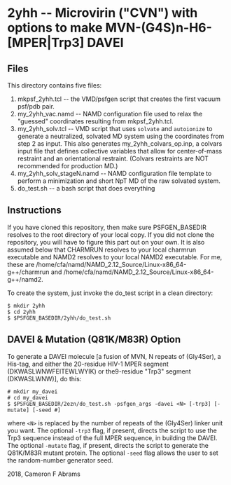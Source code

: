 # 2yhh -- Microvirin ("CVN") with options to make MVN-(G4S)n-H6-[MPER|Trp3] DAVEI

## Files

This directory contains five files:
1. mkpsf_2yhh.tcl -- the VMD/psfgen script that creates the first vacuum psf/pdb pair.  
2. my_2yhh_vac.namd -- NAMD configuration file used to relax the "guessed" coordinates resulting from mkpsf_2yhh.tcl.
3. my_2yhh_solv.tcl -- VMD script that uses `solvate` and `autoionize` to generate a neutralized, solvated MD system using the coordinates from step 2 as input.  This also generates my_2yhh_colvars_op.inp, a colvars input file that defines collective variables that allow for center-of-mass restraint and an orientational restraint.  (Colvars restraints are NOT recommended for production MD.)
4. my_2yhh_solv_stageN.namd -- NAMD configuration file template to perform a minimization and short NpT MD of the raw solvated system.
5. do_test.sh -- a bash script that does everything

## Instructions

If you have cloned this repository, then make sure PSFGEN_BASEDIR resolves to the root directory of your local copy.  If you did not
clone the repository, you will have to figure this part out on your own.  It is also assumed below that CHARMRUN resolves to your local charmrun executable and NAMD2 resolves to your local NAMD2 executable.  For me, these are /home/cfa/namd/NAMD_2.12_Source/Linux-x86_64-g++/charmrun and /home/cfa/namd/NAMD_2.12_Source/Linux-x86_64-g++/namd2.

To create the system, just invoke the do_test script in a clean directory:

```
$ mkdir 2yhh
$ cd 2yhh
$ $PSFGEN_BASEDIR/2yhh/do_test.sh
```

## DAVEI & Mutation (Q81K/M83R) Option

To generate a DAVEI molecule [a fusion of MVN, N repeats of (Gly4Ser), a His-tag, and either the 20-residue HIV-1 MPER segment (DKWASLWNWFEITEWLWYIK) or the9-residue "Trp3" segment (DKWASLWNW)], do this:

```
# mkdir my_davei
# cd my_davei
$ $PSFGEN_BASEDIR/2ezn/do_test.sh -psfgen_args -davei <N> [-trp3] [-mutate] [-seed #]
```

where `<N>` is replaced by the number of repeats of the (Gly4Ser) linker unit you want.  The optional `-trp3` flag, if present, directs the script to use the Trp3 sequence instead of the full MPER sequence, in building the DAVEI. The optional `-mutate` flag, if present, directs the script to generate the Q81K/M83R mutant protein.  The optional `-seed` flag allows the user to set the random-number generator seed.

2018, Cameron F Abrams
